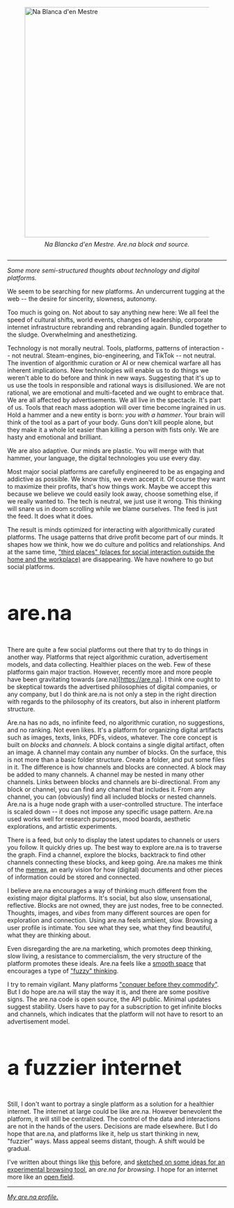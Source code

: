 <script lang="ts">
  import ExternalIframe from '../../components/iframe/ExternalIframe.svelte';
  import ExternalLink from '../../components/common/ExternalLink.svelte';
</script>

<figure>
  <img 
    src="https://firebasestorage.googleapis.com/v0/b/aseriesofrooms-73b96.appspot.com/o/images%2Fa-s-o-r_formentera_02.jpg?alt=media&token=cc05c465-290c-4ac8-a418-344c04f33796"
    alt="Na Blanca d'en Mestre"
  >
  <figcaption>
    Na Blancka d'en Mestre.
    <ExternalLink
      href="https://www.are.na/block/23124215"
    >
      Are.na block
    </ExternalLink>
    and
    <ExternalLink
      href="https://aseriesofrooms.com/#/asset/-NY8l2d6R03dCyACecs3"
    >
      source.
    </ExternalLink>
  </figcaption>
</figure>

***

*Some more semi-structured thoughts about technology and digital platforms.*

We seem to be searching for new platforms. An undercurrent tugging at the web -- the desire for sincerity, slowness, autonomy. 

Too much is going on. Not about to say anything new here: We all feel the speed of cultural shifts, world events, changes of leadership, corporate internet infrastructure rebranding and rebranding again. Bundled together to the sludge. Overwhelming and anesthetizing. 

Technology is not morally neutral. Tools, platforms, patterns of interaction -- not neutral. Steam-engines, bio-engineering, and TikTok -- not neutral. The invention of algorithmic curation or AI or new chemical warfare all has inherent implications. New technologies will enable us to do things we weren't able to do before and think in new ways. Suggesting that it's up to us use the tools in responsible and rational ways is disillusioned. We are not rational, we are emotional and multi-faceted and we ought to embrace that. We are all affected by advertisements. We all live in the spectacle. It's part of us. Tools that reach mass adoption will over time become ingrained in us. Hold a hammer and a new entity is born: *you with a hammer*. Your brain will think of the tool as a part of your body. Guns don't kill people alone, but they make it a whole lot easier than killing a person with fists only. We are hasty and emotional and brilliant.

We are also adaptive. Our minds are plastic. You will merge with that hammer, your language, the digital technologies you use every day.

Most major social platforms are carefully engineered to be as engaging and addictive as possible. We know this, we even accept it. Of course they want to maximize their profits, that's how things work. Maybe we accept this because we believe we could easily look away, choose something else, if we really wanted to. The tech is neutral, we just use it wrong. This thinking will snare us in doom scrolling while we blame ourselves. The feed is just the feed. It does what it does.

The result is minds optimized for interacting with algorithmically curated platforms. The usage patterns that drive profit become part of our minds. It shapes how we think, how we do culture and politics and relationships. And at the same time, ["third places" (places for social interaction outside the home and the workplace)](https://www.youtube.com/watch?v=9Ku9csXhvJY) are disappearing. We have nowhere to go but social platforms. 

<ExternalIframe 
  width="100%" 
  height="600px" 
  src="https://www.are.na/palmdrop/glowmind/embed" 
  title="Vibing and Being"
/>

# are.na
There are quite a few social platforms out there that try to do things in another way. Platforms that reject algorithmic curation, advertisement models, and data collecting. Healthier places on the web. Few of these platforms gain major traction. However, recently more and more people have been gravitating towards (are.na)[https://are.na]. I think one ought to be skeptical towards the advertised philosophies of digital companies, or any company, but I do think are.na is not only a step in the right direction with regards to the philosophy of its creators, but also in inherent platform structure.

Are.na has no ads, no infinite feed, no algorithmic curation, no suggestions, and no ranking. Not even likes. It's a platform for organizing digital artifacts such as images, texts, links, PDFs, videos, whatever. The core concept is built on *blocks* and *channels*. A block contains a single digital artifact, often an image. A channel may contain any number of blocks. On the surface, this is not more than a basic folder structure. Create a folder, and put some files in it. The difference is how channels and blocks are connected. A block may be added to many channels. A channel may be nested in many other channels. Links between blocks and channels are bi-directional. From any block or channel, you can find any channel that includes it. From any channel, you can (obviously) find all included blocks or nested channels. Are.na is a huge node graph with a user-controlled structure. The interface is scaled down -- it does not impose any specific usage pattern. Are.na used works well for research purposes, mood boards, aesthetic explorations, and artistic experiments.

There is a feed, but only to display the latest updates to channels or users you follow. It quickly dries up. The best way to explore are.na is to traverse the graph. Find a channel, explore the blocks, backtrack to find other channels connecting these blocks, and keep going. Are.na makes me think of the [memex](https://en.wikipedia.org/wiki/Memex), an early vision for how (digital) documents and other pieces of information could be stored and connected. 

I believe are.na encourages a way of thinking much different from the existing major digital platforms. It's social, but also slow, unsensational, reflective. Blocks are not owned, they are just nodes, free to be connected. Thoughts, images, and *vibes* from many different sources are open for exploration and connection. Using are.na feels ambient, slow. Browsing a user profile is intimate. You see what they see, what they find beautiful, what they are thinking about. 

Even disregarding the are.na marketing, which promotes deep thinking, slow living, a resistance to commercialism, the very structure of the platform promotes these ideals. Are.na feels like a [smooth space](https://www.christianhubert.com/writing/smoothstriated) that encourages a type of ["fuzzy" thinking](https://www.artnews.com/art-news/artists/doesnt-produce-anxiety-meet-na-social-network-created-artists-10207/).

I try to remain vigilant. Many platforms ["conquer before they commodify"](https://steveklabnik.com/writing/deleuze-for-developers-will-smooth-spaceopen-source-suffice-to-save-us). But I do hope are.na will stay the way it is, and there are some positive signs. The are.na code is open source, the API public. Minimal updates suggest stability. Users have to pay for a subscription to get infinite blocks and channels, which indicates that the platform will not have to resort to an advertisement model.

<ExternalIframe 
  width="100%" 
  height="600px" 
  src="https://www.are.na/sam-hardman/pipedreams/embed"
  title="Vibing and Being"
/>

# a fuzzier internet
Still, I don't want to portray a single platform as a solution for a healthier internet. The internet at large could be like are.na. However benevolent the platform, it will still be centralized. The control of the data and interactions are not in the hands of the users. Decisions are made elsewhere. But I do hope that are.na, and platforms like it, help us start thinking in new, "fuzzier" ways. Mass appeal seems distant, though. A shift would be gradual.

I've written about things like [this](https://palmdrop.site/nodes/branches-and-connections) before, and [sketched on some ideas for an experimental browsing tool](https://palmdrop.site/nodes/maps-of-the-web?fullscreen=false), an *are.na for browsing*. I hope for an internet more like an [open field](https://zine.zora.co/arena-charles-broskoski).

***

*[My are.na profile.](https://www.are.na/palmdrop)*

<style>
  img {
    height: min(55vw, 50vh, 600px);
    max-height: 600px;

    object-fit: cover;
    border-radius: var(--borderRadius1);
    border: var(--borderPrimary);
  }

  figure {
    padding-bottom: 1em;
  }

  figcaption {
    padding-top: 0.5em;
    text-align: center;
    font-style: italic;
  }

  h1 {
    font-size: 3rem;
    padding-bottom: 0.3em;
  }

  iframe {
    border: 20px solid var(--cFg);
    border-radius: 50px;

    box-shadow: 0px 0px 20px var(--cFg);
  }
</style>